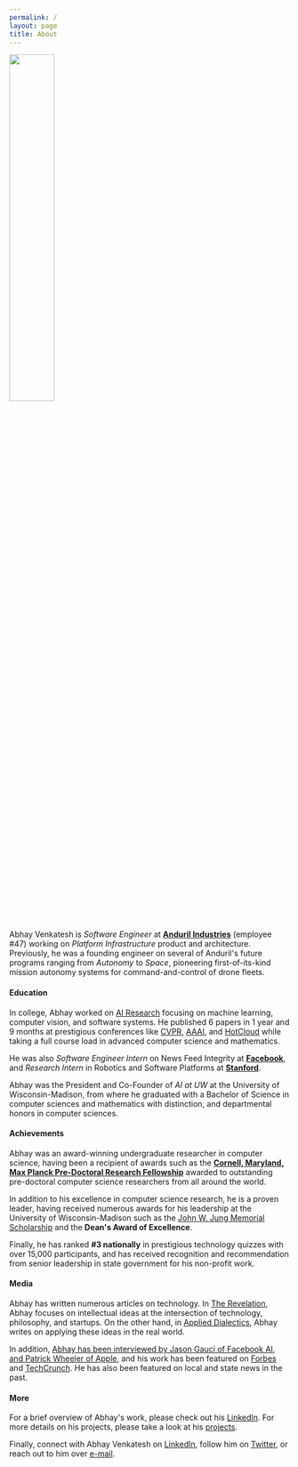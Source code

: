 ```yaml
---
permalink: /
layout: page
title: About
---
```


<img src="{% link /assets/imgs/avatar.png %}" width="40%">

Abhay Venkatesh is _Software Engineer_ at **[Anduril Industries](https://anduril.com/)** (employee #47) working on _Platform Infrastructure_ product and architecture. Previously, he was a founding engineer on several of Anduril's future programs ranging from _Autonomy_ to _Space_, pioneering first-of-its-kind mission autonomy systems for command-and-control of drone fleets.

#### Education

In college, Abhay worked on [AI Research](https://scholar.google.com/citations?user=Inp7zBgAAAAJ&hl=en) focusing on machine learning, computer vision, and software systems. He published 6 papers in 1 year and 9 months at prestigious conferences like [CVPR](http://cvpr2021.thecvf.com/), [AAAI](https://www.aaai.org/), and [HotCloud](https://www.usenix.org/conferences/byname/1) while taking a full course load in advanced computer science and mathematics.

He was also _Software Engineer Intern_ on News Feed Integrity at **[Facebook](https://engineering.fb.com/)**, and _Research Intern_ in Robotics and Software Platforms at **[Stanford](https://www.stanford.edu/)**. 

Abhay was the President and Co-Founder of _AI at UW_ at the University of Wisconsin-Madison, from where he graduated with a Bachelor of Science in computer sciences and mathematics with distinction, and departmental honors in computer sciences.

#### Achievements

Abhay was an award-winning undergraduate researcher in computer science, having been a recipient of awards such as the **[Cornell, Maryland, Max Planck Pre-Doctoral Research Fellowship](https://cmmrs.mpi-sws.org/)** awarded to outstanding pre-doctoral computer science researchers from all around the world. 

In addition to his excellence in computer science research, he is a proven leader, having received numerous awards for his leadership at the University of Wisconsin-Madison such as the [John W. Jung Memorial Scholarship](http://www.allcampusparty.org/jwj) and the **Dean's Award of Excellence**. 

Finally, he has ranked **#3 nationally** in prestigious technology quizzes with over 15,000 participants, and has received recognition and recommendation from senior leadership in state government for his non-profit work.

#### Media

Abhay has written numerous articles on technology. In [The Revelation](https://abhayvenkatesh.substack.com/), Abhay focuses on intellectual ideas at the intersection of technology, philosophy, and startups. On the other hand, in [Applied Dialectics](https://applieddialectics.substack.com/), Abhay writes on applying these ideas in the real world.

In addition, [Abhay has been interviewed by Jason Gauci of Facebook AI, and Patrick Wheeler of Apple](https://www.programmingthrowdown.com/2021/08/episode-118-building-robotics-software.html), and his work has been featured on [Forbes](https://www.forbes.com/sites/davidhambling/2021/04/07/software-acquires-hardware-defense-ai-startup-anduril-buys-drone-maker/) and [TechCrunch](https://techcrunch.com/2020/09/24/anduril-air-force-abms-jadc2/). He has also been featured on local and state news in the past.

#### More

For a brief overview of Abhay's work, please check out his [LinkedIn](https://www.linkedin.com/in/abhayvenkatesh/). For more details on his projects, please take a look at his [projects](./projects).

Finally, connect with Abhay Venkatesh on [LinkedIn](https://www.linkedin.com/in/abhayvenkatesh/), follow him on [Twitter](https://twitter.com/AbhayVenkatesh1),
or reach out to him over [e-mail](mailto:abhay.venkatesh@gmail.com).
